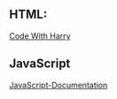 ## HTML:
[Code With Harry](https://www.youtube.com/watch?v=6mbwJ2xhgzM&list=PLu0W_9lII9agiCUZYRsvtGTXdxkzPyItg)<br>

## JavaScript
[JavaScript-Documentation](https://developer.mozilla.org/en-US/docs/Web/JavaScript)
